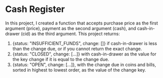 # Cash Register
In this project, I created a function that accepts purchase price as the first argument (price), payment as the second argument (cash), and cash-in-drawer (cid) as the third argument.
This project returns:
1. {status: "INSUFFICIENT_FUNDS", change: []} if cash-in-drawer is less than the change due, or if you cannot return the exact change.
2. {status: "CLOSED", change: [...]} with cash-in-drawer as the value for the key change if it is equal to the change due.
3. {status: "OPEN", change: [...]}, with the change due in coins and bills, sorted in highest to lowest order, as the value of the change key.
